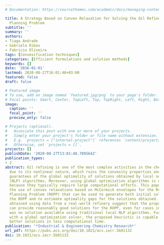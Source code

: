 ```yaml
---
# Documentation: https://sourcethemes.com/academic/docs/managing-content/

title: A Strategy Based on Convex Relaxation for Solving the Oil Refinery Operations
  Planning Problem
subtitle: ''
summary: ''
authors:
- Tiago Andrade
- Gabriela Ribas
- Fabricio Oliveira
tags: [Convexification techniques]
categories: [Efficient formulations and solution methods]
keywords: []
date: '2016-01-01'
lastmod: 2020-08-27T16:01:40+03:00
featured: false
draft: false

# Featured image
# To use, add an image named `featured.jpg/png` to your page's folder.
# Focal points: Smart, Center, TopLeft, Top, TopRight, Left, Right, BottomLeft, Bottom, BottomRight.
image:
  caption: ''
  focal_point: ''
  preview_only: false

# Projects (optional).
#   Associate this post with one or more of your projects.
#   Simply enter your project's folder or file name without extension.
#   E.g. `projects = ["internal-project"]` references `content/project/deep-learning/index.md`.
#   Otherwise, set `projects = []`.
projects: []
publishDate: '2020-08-27T13:01:40.709564Z'
publication_types:
- 2
abstract: Oil refining is one of the most complex activities in the chemical industry
  due to its nonlinear nature, which ruins the convexity properties and prevents any
  guarantees of the global optimality of solutions obtained by local nonlinear programming
  (NLP) algorithms. Moreover, using global optimization algorithms is often not feasible
  because they typically require large computational efforts. This paper proposes
  the use of convex relaxations based on McCormick envelopes for the Refinery Operations
  Planning Problem (ROPP) that can be used to generate both initial solutions for
  the ROPP and to estimate optimality gaps for the solutions obtained. The results
  obtained using data from a real-world refinery suggest that the proposed approach
  can provide reasonably good solutions for the ROPP, even for cases in which there
  was no solution available using traditional local NLP algorithms. Furthermore, compared
  with a global optimization solver, the proposed heuristic is capable of obtaining
  better solutions in less computational time.
publication: '*Industrial & Engineering Chemistry Research*'
url_pdf: https://pubs.acs.org/doi/10.1021/acs.iecr.5b01132
doi: 10.1021/acs.iecr.5b01132
---
```

